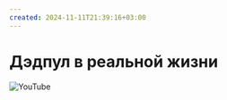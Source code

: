 ```yaml
---
created: 2024-11-11T21:39:16+03:00
---
```


# Дэдпул в реальной жизни

![YouTube](https://youtu.be/W-3_aBoTcAI?si=ejISJRnjdw1nMoUb)